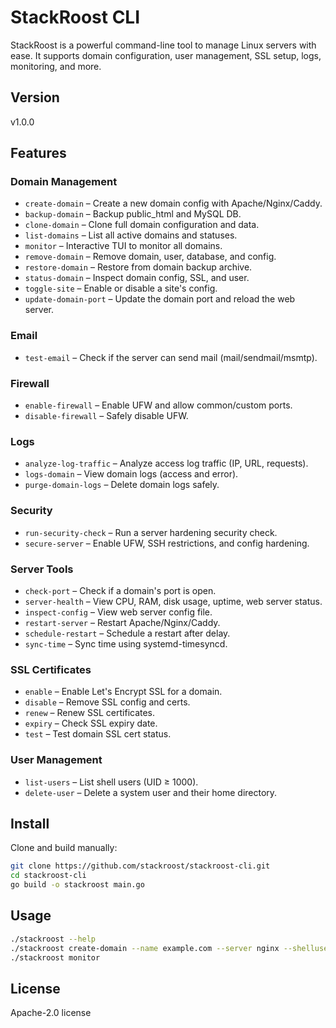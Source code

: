 # StackRoost CLI

StackRoost is a powerful command-line tool to manage Linux servers with ease. It supports domain configuration, user management, SSL setup, logs, monitoring, and more.

## Version

v1.0.0

## Features

### Domain Management
- `create-domain` – Create a new domain config with Apache/Nginx/Caddy.
- `backup-domain` – Backup public_html and MySQL DB.
- `clone-domain` – Clone full domain configuration and data.
- `list-domains` – List all active domains and statuses.
- `monitor` – Interactive TUI to monitor all domains.
- `remove-domain` – Remove domain, user, database, and config.
- `restore-domain` – Restore from domain backup archive.
- `status-domain` – Inspect domain config, SSL, and user.
- `toggle-site` – Enable or disable a site's config.
- `update-domain-port` – Update the domain port and reload the web server.

### Email
- `test-email` – Check if the server can send mail (mail/sendmail/msmtp).

### Firewall
- `enable-firewall` – Enable UFW and allow common/custom ports.
- `disable-firewall` – Safely disable UFW.

### Logs
- `analyze-log-traffic` – Analyze access log traffic (IP, URL, requests).
- `logs-domain` – View domain logs (access and error).
- `purge-domain-logs` – Delete domain logs safely.

### Security
- `run-security-check` – Run a server hardening security check.
- `secure-server` – Enable UFW, SSH restrictions, and config hardening.

### Server Tools
- `check-port` – Check if a domain's port is open.
- `server-health` – View CPU, RAM, disk usage, uptime, web server status.
- `inspect-config` – View web server config file.
- `restart-server` – Restart Apache/Nginx/Caddy.
- `schedule-restart` – Schedule a restart after delay.
- `sync-time` – Sync time using systemd-timesyncd.

### SSL Certificates
- `enable` – Enable Let's Encrypt SSL for a domain.
- `disable` – Remove SSL config and certs.
- `renew` – Renew SSL certificates.
- `expiry` – Check SSL expiry date.
- `test` – Test domain SSL cert status.

### User Management
- `list-users` – List shell users (UID ≥ 1000).
- `delete-user` – Delete a system user and their home directory.

## Install

Clone and build manually:
```bash
git clone https://github.com/stackroost/stackroost-cli.git
cd stackroost-cli
go build -o stackroost main.go
```

## Usage

```bash
./stackroost --help
./stackroost create-domain --name example.com --server nginx --shelluser --pass mypass --useridr --ssl
./stackroost monitor
```

## License

Apache-2.0 license
